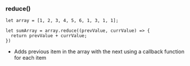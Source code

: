 ### reduce()

```
let array = [1, 2, 3, 4, 5, 6, 1, 3, 1, 1];

let sumArray = array.reduce((prevValue, currValue) => {
  return prevValue + currValue;
})
```

* Adds previous item in the array with the next using a callback function for each item
